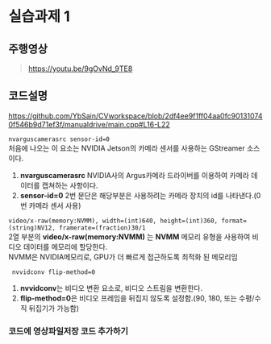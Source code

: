 # 실습과제 1
## 주행영상
> https://youtu.be/9gOvNd_9TE8

## 코드설명

https://github.com/YbSain/CVworkspace/blob/2df4ee9f1ff04aa0fc901310740f546b9d71ef3f/manualdrive/main.cpp#L16-L22

```nvarguscamerasrc sensor-id=0```    
처음에 나오는 이 요소는 NVIDIA Jetson의 카메라 센서를 사용하는 GStreamer 소스이다.    
1. **nvarguscamerasrc** NVIDIA사의 Argus카메라 드라이버를 이용하여 카메라 데이터를 캡쳐하는 사항이다.    
2. **sensor-id=0** 2번 문단은 해당부분은 사용하려는 카메라 장치의 id를 나타낸다.(0번 카메라 센서 사용)


```video/x-raw(memory:NVMM), width=(int)640, height=(int)360, format=(string)NV12, framerate=(fraction)30/1```    
2열 부분의 **video/x-raw(memory:NVMM)** 는 __NVMM__ 메모리 유형을 사용하여 비디오 데이터를 메모리에 할당한다.    
NVMM은 NVIDIA메모리로, GPU가 더 빠르게 접근하도록 최적화 된 메모리임

     nvvidconv flip-method=0

1. **nvvidconv**는 비디오 변환 요소로, 비디오 스트림을 변환한다.    
2. **flip-method=0**은 비디오 프레임을 뒤집지 않도록 설정함.(90, 180, 또는 수평/수직 뒤집기가 가능함)    


### 코드에 영상파일저장 코드 추가하기

